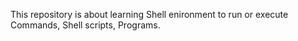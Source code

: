 This repository is about learning Shell enironment to run or execute Commands, Shell scripts, Programs.
